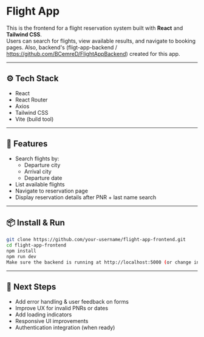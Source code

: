 # Flight App 

This is the frontend for a flight reservation system built with **React** and **Tailwind CSS**.  
Users can search for flights, view available results, and navigate to booking pages. Also, backend's (fligt-app-backend / https://github.com/BCemreD/FlightAppBackend) created for this app.

---

## ⚙️ Tech Stack

- React
- React Router
- Axios
- Tailwind CSS
- Vite (build tool)

---

## 🚀 Features

- Search flights by:
  - Departure city
  - Arrival city
  - Departure date
- List available flights
- Navigate to reservation page
- Display reservation details after PNR + last name search

---

## 📦 Install & Run

```bash
git clone https://github.com/your-username/flight-app-frontend.git
cd flight-app-frontend
npm install
npm run dev
Make sure the backend is running at http://localhost:5000 (or change in Axios base URLs).
```
---

## 🧩 Next Steps
* Add error handling & user feedback on forms
* Improve UX for invalid PNRs or dates
* Add loading indicators
* Responsive UI improvements
* Authentication integration (when ready)




